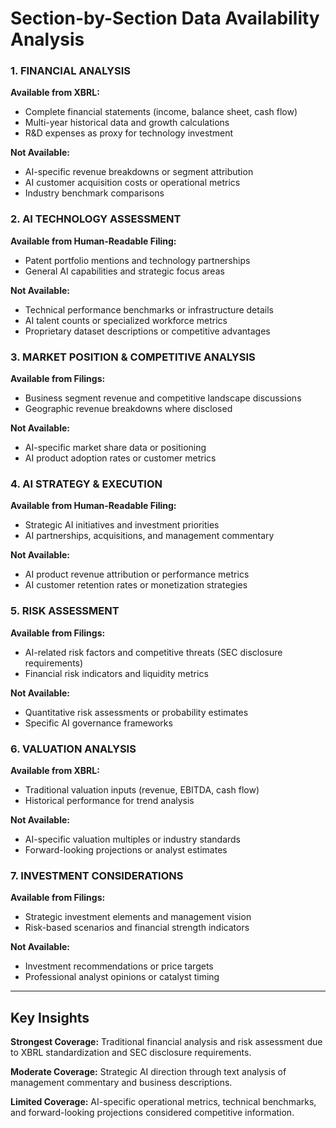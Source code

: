 # Section-by-Section Data Availability Analysis

### 1. FINANCIAL ANALYSIS

**Available from XBRL:**
- Complete financial statements (income, balance sheet, cash flow)
- Multi-year historical data and growth calculations
- R&D expenses as proxy for technology investment

**Not Available:**
- AI-specific revenue breakdowns or segment attribution
- AI customer acquisition costs or operational metrics
- Industry benchmark comparisons

### 2. AI TECHNOLOGY ASSESSMENT

**Available from Human-Readable Filing:**
- Patent portfolio mentions and technology partnerships
- General AI capabilities and strategic focus areas

**Not Available:**
- Technical performance benchmarks or infrastructure details
- AI talent counts or specialized workforce metrics
- Proprietary dataset descriptions or competitive advantages

### 3. MARKET POSITION & COMPETITIVE ANALYSIS

**Available from Filings:**
- Business segment revenue and competitive landscape discussions
- Geographic revenue breakdowns where disclosed

**Not Available:**
- AI-specific market share data or positioning
- AI product adoption rates or customer metrics

### 4. AI STRATEGY & EXECUTION

**Available from Human-Readable Filing:**
- Strategic AI initiatives and investment priorities
- AI partnerships, acquisitions, and management commentary

**Not Available:**
- AI product revenue attribution or performance metrics
- AI customer retention rates or monetization strategies

### 5. RISK ASSESSMENT

**Available from Filings:**
- AI-related risk factors and competitive threats (SEC disclosure requirements)
- Financial risk indicators and liquidity metrics

**Not Available:**
- Quantitative risk assessments or probability estimates
- Specific AI governance frameworks

### 6. VALUATION ANALYSIS

**Available from XBRL:**
- Traditional valuation inputs (revenue, EBITDA, cash flow)
- Historical performance for trend analysis

**Not Available:**
- AI-specific valuation multiples or industry standards
- Forward-looking projections or analyst estimates

### 7. INVESTMENT CONSIDERATIONS

**Available from Filings:**
- Strategic investment elements and management vision
- Risk-based scenarios and financial strength indicators

**Not Available:**
- Investment recommendations or price targets
- Professional analyst opinions or catalyst timing

---

## Key Insights

**Strongest Coverage:** Traditional financial analysis and risk assessment due to XBRL standardization and SEC disclosure requirements.

**Moderate Coverage:** Strategic AI direction through text analysis of management commentary and business descriptions.

**Limited Coverage:** AI-specific operational metrics, technical benchmarks, and forward-looking projections considered competitive information.